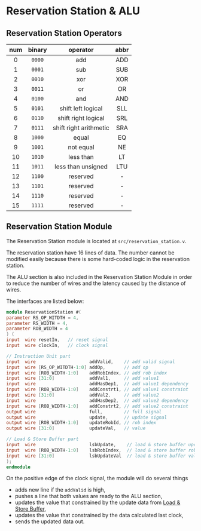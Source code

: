 # Reservation Station & ALU

## Reservation Station Operators
| num | binary  |        operator        | abbr |
|:---:|:-------:|:----------------------:|:----:|
|  0  | `0000`  |          add           | ADD  |
|  1  | `0001`  |          sub           | SUB  |
|  2  | `0010`  |          xor           | XOR  |
|  3  | `0011`  |           or           |  OR  |
|  4  | `0100`  |          and           | AND  |
|  5  | `0101`  |   shift left logical   | SLL  |
|  6  | `0110`  |  shift right logical   | SRL  |
|  7  | `0111`  | shift right arithmetic | SRA  |
|  8  | `1000`  |         equal          |  EQ  |
|  9  | `1001`  |       not equal        |  NE  |
| 10  | `1010`  |       less than        |  LT  |
| 11  | `1011`  |   less than unsigned   | LTU  |
| 12  | `1100`  |        reserved        |  -   |
| 13  | `1101`  |        reserved        |  -   |
| 14  | `1110`  |        reserved        |  -   |
| 15  | `1111`  |        reserved        |  -   |

## Reservation Station Module

The Reservation Station module is located at `src/reservation_station.v`.

The reservation station have 16 lines of data. The number cannot be modified
easily because there is some hard-coded logic in the reservation station.

The ALU section is also included in the Reservation Station Module in order
to reduce the number of wires and the latency caused by the distance of wires.

The interfaces are listed below:
    
```verilog
module ReservationStation #(
parameter RS_OP_WITDTH = 4,
parameter RS_WIDTH = 4,
parameter ROB_WIDTH = 4
) (
input  wire resetIn,   // reset signal
input  wire clockIn,   // clock signal

// Instruction Unit part
input  wire                    addValid,    // add valid signal
input  wire [RS_OP_WITDTH-1:0] addOp,       // add op
input  wire [ROB_WIDTH-1:0]    addRobIndex, // add rob index
input  wire [31:0]             addVal1,     // add value1
input  wire                    addHasDep1,  // add value1 dependency
input  wire [ROB_WIDTH-1:0]    addConstrt1, // add value1 constraint
input  wire [31:0]             addVal2,     // add value2
input  wire                    addHasDep2,  // add value2 dependency
input  wire [ROB_WIDTH-1:0]    addConstrt2, // add value2 constraint
output wire                    full,        // full signal
output wire                    update,      // update signal
output wire [ROB_WIDTH-1:0]    updateRobId, // rob index
output wire [31:0]             updateVal,   // value

// Load & Store Buffer part
input  wire                    lsbUpdate,    // load & store buffer update signal
input  wire [ROB_WIDTH-1:0]    lsbRobIndex,  // load & store buffer rob index
input  wire [31:0]             lsbUpdateVal  // load & store buffer value
);
endmodule
```

On the positive edge of the clock signal, the module will do several things
- adds new line if the `addValid` is high,
- pushes a line that both values are ready to the ALU section,
- updates the value that constrained by the update data from
  [Load & Store Buffer](load_store_buffer.md),
- updates the value that constrained by the data calculated last clock,
- sends the updated data out.

